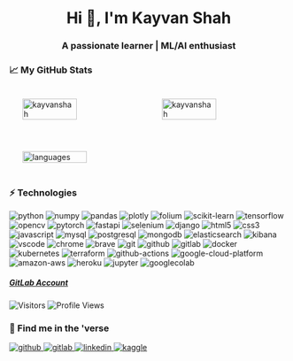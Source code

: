 <h1 align="center">Hi 👋, I'm Kayvan Shah</h1>
<h3 align="center">A passionate learner | ML/AI enthusiast</h3>

### 📈 My GitHub Stats
<div style="display: flex; align: center;">
     <img align="center" width="48%"
          style="margin: 20px; padding: 0 4px;"
          src="https://github-readme-streak-stats.herokuapp.com/?user=KayvanShah1&count_private=true&show_icons=true&theme=tokyonight&hide_border=true" 
          alt="kayvanshah" />
     <img align="center" width="48%"
          style="margin: 20px; padding: 0 4px;"
          src="https://github-readme-stats.vercel.app/api?username=KayvanShah1&show_icons=true&locale=en&count_private=true&show_icons=true&theme=tokyonight&hide_border=true"
          alt="kayvanshah" />
</div>

<br/>
<div style="display: flex; align: center;">
     <img align="center" width="48%"
          style="margin: 20px; padding: 0 4px;"
          src="https://github-readme-stats.vercel.app/api/top-langs/?username=KayvanShah1&show_icons=true&theme=tokyonight&hide_border=true&layout=compact" 
          alt="languages" />
</div>

<!-- TECHNOLOGIES -->
### :zap: Technologies

<p>
     <img alt="python" src="https://img.shields.io/badge/Python-black?logo=python&amp;style=plastic" />   
     <img alt="numpy" src="https://img.shields.io/badge/NumPy-black?logo=numpy&amp;style=plastic" /> 
     <img alt="pandas" src="https://img.shields.io/badge/Pandas-black?logo=pandas&amp;style=plastic" />
     <img alt="plotly" src="https://img.shields.io/badge/Plotly-black?logo=plotly&amp;style=plastic" />
     <img alt="folium" src="https://img.shields.io/badge/Folium-black?logo=folium&amp;style=plastic" />
     <img alt="scikit-learn" src="https://img.shields.io/badge/Scikit%20Learn-black?logo=scikit-learn&amp;style=plastic" /> 
     <img alt="tensorflow" src="https://img.shields.io/badge/Tensorflow-black?logo=tensorflow&amp;style=plastic" />
     <img alt="opencv" src="https://img.shields.io/badge/OpenCV-black?logo=opencv&amp;style=plastic" />
     <img alt="pytorch" src="https://img.shields.io/badge/Pytorch-black?logo=pytorch&amp;style=plastic" /> 
     <img alt="fastapi" src="https://img.shields.io/badge/FastAPI-black?logo=fastapi&amp;style=plastic" />
     <img alt="selenium" src="https://img.shields.io/badge/Selenium-black?logo=selenium&amp;style=plastic" /> 
     <img alt="django" src="https://img.shields.io/badge/Django-black?logo=django&amp;style=plastic" /> 
     <img alt="html5" src="https://img.shields.io/badge/HTML5-black?logo=html5&amp;style=plastic" />
     <img alt="css3" src="https://img.shields.io/badge/CSS3-black?logo=css3&amp;style=plastic" />
     <img alt="javascript" src="https://img.shields.io/badge/JavaScript-black?logo=javascript&amp;style=plastic" />
     <img alt="mysql" src="https://img.shields.io/badge/MySQL-black?logo=mysql&amp;style=plastic" />
     <img alt="postgresql" src="https://img.shields.io/badge/PostgreSQL-black?logo=postgresql&amp;style=plastic" />
     <img alt="mongodb" src="https://img.shields.io/badge/MongoDB-black?logo=mongodb&amp;style=plastic" />
     <img alt="elasticsearch" src="https://img.shields.io/badge/Elasticsearch-black?logo=elasticsearch&amp;style=plastic" />
     <img alt="kibana" src="https://img.shields.io/badge/Kibana-black?logo=kibana&amp;style=plastic" />
     <img alt="vscode" src="https://img.shields.io/badge/VSCode-black?logo=visual-studio-code&amp;style=plastic" /> 
     <img alt="chrome" src="https://img.shields.io/badge/Google%20Chrome-black?logo=google-chrome&amp;style=plastic" /> 
     <img alt="brave" src="https://img.shields.io/badge/Brave-black?logo=brave&amp;style=plastic" /> 
     <img alt="git" src="https://img.shields.io/badge/Git-black?logo=git&amp;style=plastic" /> 
     <img alt="github" src="https://img.shields.io/badge/GitHub-black?logo=github&amp;style=plastic" />
     <img alt="gitlab" src="https://img.shields.io/badge/GitLab-black?logo=gitlab&amp;style=plastic" />
     <img alt="docker" src="https://img.shields.io/badge/Docker-black?logo=docker&amp;style=plastic" /> 
     <img alt="kubernetes" src="https://img.shields.io/badge/Kubernetes-black?logo=kubernetes&amp;style=plastic" />
     <img alt="terraform" src="https://img.shields.io/badge/Terraform-black?logo=terraform&amp;style=plastic" />
     <img alt="github-actions" src="https://img.shields.io/badge/Github%20Actions-black?logo=github-actions&amp;style=plastic" /> 
     <img alt="google-cloud-platform" src="https://img.shields.io/badge/GCP-black?logo=google-cloud&amp;style=plastic" /> 
     <img alt="amazon-aws" src="https://img.shields.io/badge/AWS-black?logo=amazon-aws&amp;style=plastic" /> 
     <img alt="heroku" src="https://img.shields.io/badge/Heroku-black?logo=heroku&amp;style=plastic" /> 
     <img alt="jupyter" src="https://img.shields.io/badge/Jupyter Notebook-black?logo=jupyter&amp;style=plastic" />
     <img alt="googlecolab" src="https://img.shields.io/badge/Google Colab-black?logo=googlecolab&amp;style=plastic" />
</p>

<!-- 
### Kaggle Profile
![competition_light](https://road-to-kaggle-grandmaster.vercel.app/api/badges/kayvanshah/competition/light)
![dataset](https://road-to-kaggle-grandmaster.vercel.app/api/badges/kayvanshah/dataset/light)
![notebook](https://road-to-kaggle-grandmaster.vercel.app/api/badges/kayvanshah/notebook/light)
![discussion](https://road-to-kaggle-grandmaster.vercel.app/api/badges/kayvanshah/discussion/light) -->
     
##### [GitLab Account](https://gitlab.com/kayvanshah1)

<p>
<img alt="Visitors" src="https://visitor-badge.laobi.icu/badge?page_id=KayvanShah1&color=blue"/>
<img alt="Profile Views" src="https://komarev.com/ghpvc/?username=KayvanShah1"/>
</p>

### :milky_way: Find me in the 'verse
<p>
     <a href="https://github.com/KayvanShah1" target="_blank">
          <img alt="github" src="https://img.shields.io/badge/GitHub-100000?style=for-the-badge&logo=github&logoColor=white" />
     </a>
     <a href="https://gitlab.com/kayvanshah1" target="_blank">
          <img alt="gitlab" src="https://img.shields.io/badge/GitLab-330F63?style=for-the-badge&logo=gitlab&logoColor=white" />
     </a>
     <a href="https://www.linkedin.com/in/kayvanshah999/" target="_blank">
          <img alt="linkedin" src="https://img.shields.io/badge/LinkedIn-0077B5?style=for-the-badge&logo=linkedin&logoColor=white" />
     </a>
     <a href="https://www.kaggle.com/kayvanshah" target="_blank">
        <img alt="kaggle" src="https://img.shields.io/badge/Kaggle-20BEFF?style=for-the-badge&logo=Kaggle&logoColor=whitee" />
     </a>
</p>
